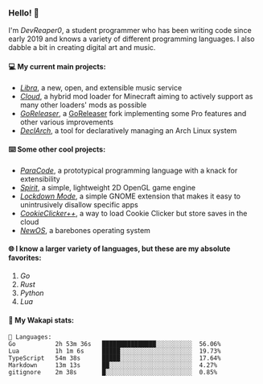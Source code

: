 ### Hello! 👋

I'm _DevReaper0_, a student programmer who has been writing code since early 2019 and knows a variety of different programming languages. I also dabble a bit in creating digital art and music.

#### 💻 My current main projects:

-   _[Libra](https://github.com/LibraMusic)_, a new, open, and extensible music service
-   _[Cloud](https://github.com/CloudLoaderMC/CloudLoader)_, a hybrid mod loader for Minecraft aiming to actively support as many other loaders' mods as possible
-   _[GoReleaser](https://github.com/DevReaper0/goreleaser)_, a [GoReleaser](https://github.com/goreleaser/goreleaser) fork implementing some Pro features and other various improvements
-   _[DeclArch](https://github.com/DevReaper0/declarch)_, a tool for declaratively managing an Arch Linux system

#### ⌨️ Some other cool projects:

-   _[ParaCode](https://github.com/ParaCodeLang/ParaCode)_, a prototypical programming language with a knack for extensibility
-   _[Spirit](https://gitlab.com/DevReaper0/SpiritEngine)_, a simple, lightweight 2D OpenGL game engine
-   _[Lockdown Mode](https://github.com/DevReaper0/GNOME-LockdownMode)_, a simple GNOME extension that makes it easy to unintrusively disallow specific apps
-   _[CookieClicker++](https://github.com/DevReaper0/CookieClickerPlusPlus)_, a way to load Cookie Clicker but store saves in the cloud
-   _[NewOS](https://github.com/DevReaper0/NewOS)_, a barebones operating system

#### 🌐 I know a larger variety of languages, but these are my absolute favorites:

1. _Go_
2. _Rust_
3. _Python_
4. _Lua_

#### 📡 My Wakapi stats:

```text
💾 Languages:
Go           2h 53m 36s   ███████████████░░░░░░░░░░  56.06%
Lua          1h 1m 6s     █████░░░░░░░░░░░░░░░░░░░░  19.73%
TypeScript   54m 38s      █████░░░░░░░░░░░░░░░░░░░░  17.64%
Markdown     13m 13s      ██░░░░░░░░░░░░░░░░░░░░░░░  4.27%
gitignore    2m 38s       █░░░░░░░░░░░░░░░░░░░░░░░░  0.85%
```
